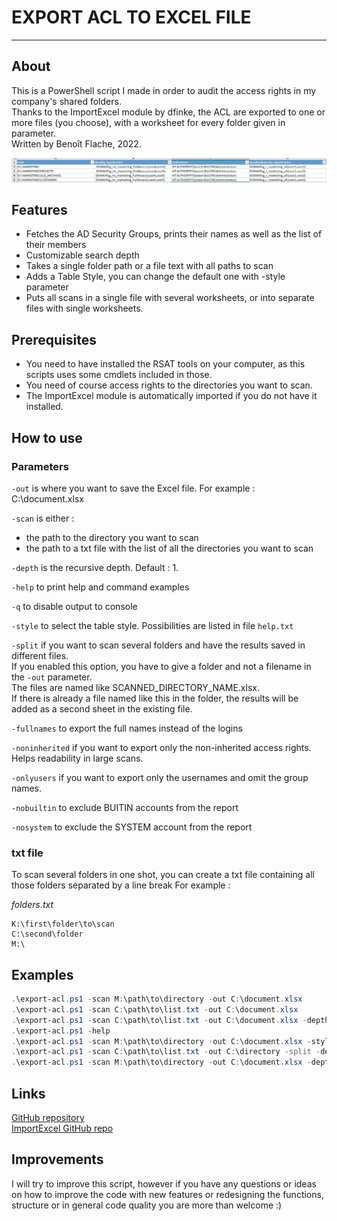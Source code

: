 # EXPORT ACL TO EXCEL FILE  

* * *

## About

This is a PowerShell script I made in order to audit the access rights in my company's shared folders.\
Thanks to the ImportExcel module by dfinke, the ACL are exported to one or more files (you choose), with a worksheet for every folder given in parameter.\
Written by Benoît Flache, 2022.  

![screenshot](https://raw.githubusercontent.com/ouiouiallez/ouiouiallez.github.io/master/content/pics/screenshot.JPG)

## Features

- Fetches the AD Security Groups, prints their names as well as the list of their members
- Customizable search depth
- Takes a single folder path or a file text with all paths to scan
- Adds a Table Style, you can change the default one with -style parameter
- Puts all scans in a single file with several worksheets, or into separate files with single worksheets.

## Prerequisites

- You need to have installed the RSAT tools on your computer, as this scripts uses some cmdlets included in those.
- You need of course access rights to the directories you want to scan.
- The ImportExcel module is automatically imported if you do not have it installed.

## How to use

### Parameters

`-out` is where you want to save the Excel file. For example : C:\document.xlsx

`-scan` is either :

- the path to the directory you want to scan
- the path to a txt file with the list of all the directories you want to scan
  
`-depth` is the recursive depth. Default : 1.

`-help` to print help and command examples

`-q` to disable output to console

`-style` to select the table style. Possibilities  are listed in file `help.txt`

`-split` if you want to scan several folders and have the results saved in different files.\
If you enabled this option, you have to give a folder and not a filename in the `-out` parameter.\
The files are named like SCANNED_DIRECTORY_NAME.xlsx.\
If there is already a file named like this in the folder, the results will be added as a second sheet in the existing file.

`-fullnames` to export the full names instead of the logins

`-noninherited` if you want to export only the non-inherited access rights. Helps readability in large scans.

`-onlyusers` if you want to export only the usernames and omit the group names.

`-nobuiltin` to exclude BUITIN accounts from the report

`-nosystem` to exclude the SYSTEM account from the report

### txt file

To scan several folders in one shot, you can create a txt file containing all those folders separated by a line break
For example :

*folders.txt*

```text
K:\first\folder\to\scan
C:\second\folder
M:\
```

## Examples

```powershell
.\export-acl.ps1 -scan M:\path\to\directory -out C:\document.xlsx
.\export-acl.ps1 -scan C:\path\to\list.txt -out C:\document.xlsx
.\export-acl.ps1 -scan C:\path\to\list.txt -out C:\document.xlsx -depth 2
.\export-acl.ps1 -help
.\export-acl.ps1 -scan M:\path\to\directory -out C:\document.xlsx -style Medium3
.\export-acl.ps1 -scan C:\path\to\list.txt -out C:\directory -split -depth 0
.\export-acl.ps1 -scan M:\path\to\directory -out C:\document.xlsx -depth 5 -noninherited -fullnames -nobuiltin -nosystem
```

## Links

[GitHub repository](https://github.com/ouiouiallez/export-acl)\
[ImportExcel GitHub repo](https://github.com/dfinke/ImportExcel)

## Improvements

I will try to improve this script, however if you have any questions or ideas on how to improve the code with new features or redesigning the functions, structure or in general code quality you are more than welcome :)
